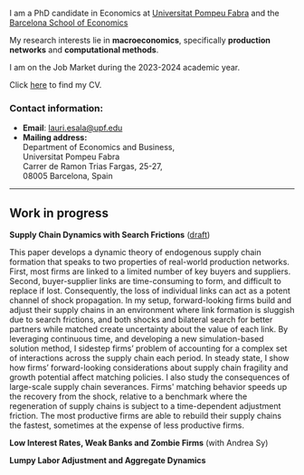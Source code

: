 <!--- Column 1: Text/info --->
I am a PhD candidate in Economics at [Universitat Pompeu Fabra](https://www.upf.edu) and the [Barcelona School of Economics](https://bse.eu)

My research interests lie in **macroeconomics**, specifically **production networks** and **computational methods**.

I am on the Job Market during the 2023-2024 academic year.

Click [here](https://www.dropbox.com/scl/fi/ertttligjr3idp1sogag3/Esala_JM_CV.pdf?rlkey=p9llduj67roucs7giorqub0y2&raw=1) to find my CV.


<!--- Column 2: Photo --->
<!--- 
<img src="/assets/images/Esala_JM_Photo.jpg" alt="Photo" width="200"/>
 --->
 
 

### Contact information:
* **Email**: [lauri.esala@upf.edu](mailto:lauri.esala@upf.edu)
* **Mailing address:**   
Department of Economics and Business,   
Universitat Pompeu Fabra    
Carrer de Ramon Trias Fargas, 25-27,    
08005 Barcelona, Spain      

---

## Work in progress

**Supply Chain Dynamics with Search Frictions** ([draft](https://www.dropbox.com/scl/fi/n3isg7in24thmw4036oaw/SupplyChainDynamics_Draft.pdf?rlkey=n2vipynu72qbk5h4ifhtfgig6&raw=1))

This paper develops a dynamic theory of endogenous supply chain formation that speaks to two properties of real-world production networks. First, most firms are linked to a limited number of key buyers and suppliers. Second, buyer-supplier links are time-consuming to form, and difficult to replace if lost. Consequently, the loss of individual links can act as a potent channel of shock propagation. In my setup, forward-looking firms build and adjust their supply chains in an environment where link formation is sluggish due to search frictions, and both shocks and bilateral search for better partners while matched create uncertainty about the value of each link. By leveraging continuous time, and developing a new simulation-based solution method, I sidestep firms’ problem of accounting for a complex set of interactions across the supply chain each period. In steady state, I show how firms’ forward-looking considerations about supply chain fragility and growth potential affect matching policies. I also study the consequences of large-scale supply chain severances. Firms' matching behavior speeds up the recovery from the shock, relative to a benchmark where the regeneration of supply chains is subject to a time-dependent adjustment friction. The most productive firms are able to rebuild their supply chains the fastest, sometimes at the expense of less productive firms.


**Low Interest Rates, Weak Banks and Zombie Firms** (with Andrea Sy)

**Lumpy Labor Adjustment and Aggregate Dynamics**
